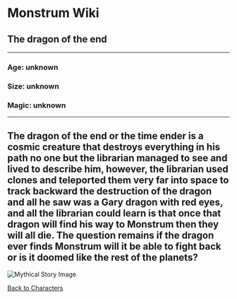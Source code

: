 # Monstrum Wiki

## The dragon of the end
---
### Age: unknown
### Size: unknown
### Magic: unknown
---
The dragon of the end or the time ender is a cosmic creature that destroys everything in his path no one but the librarian managed to see and lived to describe him, however, the librarian used clones and teleported them very far into space to track backward the destruction of the dragon and all he saw was a Gary dragon with red eyes, and all the librarian could learn is that once that dragon will find his way to Monstrum then they will all die.
The question remains if the dragon ever finds Monstrum will it be able to fight back or is it doomed like the rest of the planets?
---

![Mythical Story Image](https://github.com/user-attachments/assets/4e6a3fa7-b964-4643-81b9-c1283ec0badf)

[Back to Characters](../first-deities.md)
